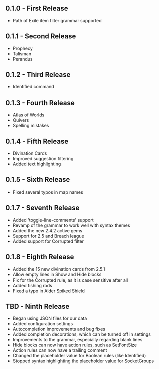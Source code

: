 ## 0.1.0 - First Release
* Path of Exile item filter grammar supported

## 0.1.1 - Second Release
* Prophecy
* Talisman
* Perandus

## 0.1.2 - Third Release
* Identified command

## 0.1.3 - Fourth Release
* Atlas of Worlds
* Quivers
* Spelling mistakes

## 0.1.4 - Fifth Release
* Divination Cards
* Improved suggestion filtering
* Added text highlighting

## 0.1.5 - Sixth Release
* Fixed several typos in map names

## 0.1.7 - Seventh Release
* Added 'toggle-line-comments' support
* Revamp of the grammar to work well with syntax themes
* Added the new 2.4.2 active gems
* Support for 2.5 and Breach league
* Added support for Corrupted filter

## 0.1.8 - Eighth Release
* Added the 15 new divination cards from 2.5.1
* Allow empty lines in Show and Hide blocks
* Fix for the Corrupted rule, as it is case sensitive after all
* Added fishing rods
* Fixed a typo in Alder Spiked Shield

## TBD - Ninth Release
* Began using JSON files for our data
* Added configuration settings
* Autocompletion improvements and bug fixes
* Added completion decorations, which can be turned off in settings
* Improvements to the grammar, especially regarding blank lines
* Hide blocks can now have action rules, such as SetFontSize
* Action rules can now have a trailing comment
* Changed the placeholder value for Boolean rules (like Identified)
* Stopped syntax highlighting the placeholder value for SocketGroups
